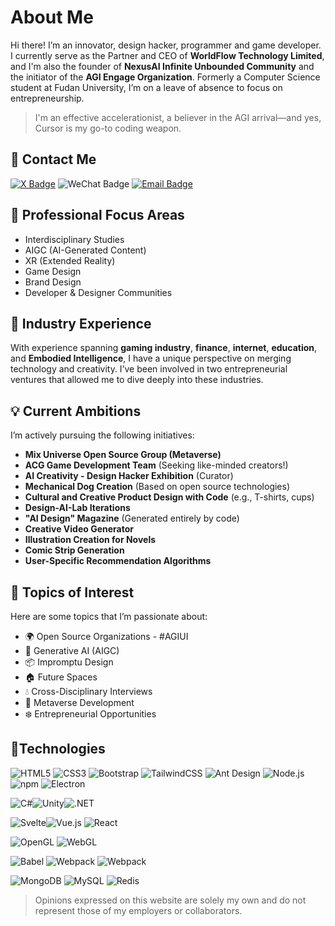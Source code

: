 # About Me

Hi there! I’m an innovator, design hacker, programmer and game developer. I currently serve as the Partner and CEO of **WorldFlow Technology Limited**, and I'm also the founder of **NexusAI Infinite Unbounded Community** and the initiator of the **AGI Engage Organization**. Formerly a Computer Science student at Fudan University, I’m on a leave of absence to focus on entrepreneurship.

> I'm an effective accelerationist, a believer in the AGI arrival—and yes, Cursor is my go-to coding weapon.

## 🔗 Contact Me

[![X Badge](https://img.shields.io/badge/-agi%20engage-black?style=social&logo=x&logoColor=black&link=https%3A%2F%2Fx.com%2Fagi_engage)](https://x.com/agi_engage)
![WeChat Badge](https://img.shields.io/badge/Wechat-Chtho1y-green?style=social&logo=wechat&logoColor=green)
[![Email Badge](https://img.shields.io/badge/Email-love.code%40163.com-orange?style=social&logo=minutemailer&logoColor=3399cc)](mailto:love.code@163.com)

## 🚀 Professional Focus Areas

- Interdisciplinary Studies  
- AIGC (AI-Generated Content)  
- XR (Extended Reality)  
- Game Design  
- Brand Design  
- Developer & Designer Communities  

## 🌟 Industry Experience

With experience spanning **gaming industry**, **finance**, **internet**, **education**, and **Embodied Intelligence**, I have a unique perspective on merging technology and creativity. I’ve been involved in two entrepreneurial ventures that allowed me to dive deeply into these industries.

## 💡 Current Ambitions

I’m actively pursuing the following initiatives:

- **Mix Universe Open Source Group (Metaverse)**  
- **ACG Game Development Team** (Seeking like-minded creators!)  
- **AI Creativity - Design Hacker Exhibition** (Curator)  
- **Mechanical Dog Creation** (Based on open source technologies)  
- **Cultural and Creative Product Design with Code** (e.g., T-shirts, cups)   
- **Design-AI-Lab Iterations**  
- **"AI Design" Magazine** (Generated entirely by code)   
- **Creative Video Generator**  
- **Illustration Creation for Novels**  
- **Comic Strip Generation**  
- **User-Specific Recommendation Algorithms**  

## 💬 Topics of Interest

Here are some topics that I’m passionate about:

- 🌍 Open Source Organizations - #AGIUI  
- 🚀 Generative AI (AIGC)  
- 📦 Impromptu Design  
- 🏠 Future Spaces  
- 💧 Cross-Disciplinary Interviews  
- 🚗 Metaverse Development  
- ❄️ Entrepreneurial Opportunities  


## 🔬Technologies

<img src="https://img.shields.io/badge/Html5-%23e34f26.svg?logo=html5&logoColor=white&style=flat-square" alt="HTML5" /> <img src="https://img.shields.io/badge/CSS3-%231572b6.svg?logo=css3&logoColor=white&style=flat-square" alt="CSS3" />  <img src="https://img.shields.io/badge/Bootstrap-%237952b3.svg?logo=bootstrap&logoColor=white&style=flat-square" alt="Bootstrap" /> <img src="https://img.shields.io/badge/Tailwindcss-%2338b2ac.svg?logo=tailwind-css&logoColor=white&style=flat-square" alt="TailwindCSS" /> <img src="https://img.shields.io/badge/ant%20design-%230170fe.svg?logo=Ant-design&logoColor=white&style=flat-square" alt="Ant Design" /> <img src="https://img.shields.io/badge/Node.js-%2343853d.svg?logo=node.js&logoColor=white&style=flat-square" alt="Node.js" /> <img src="https://img.shields.io/badge/NPM-%23cb0000.svg?logo=npm&logoColor=white&style=flat-square" alt="npm" /> <img src="https://img.shields.io/badge/Electron-%231572b6.svg?logo=Electron&logoColor=white&style=flat-square" alt="Electron"> 


<img src="https://img.shields.io/badge/C%23-239120.svg?logo=c-sharp&logoColor=white&style=flat-square" alt="C#" /><img src="https://img.shields.io/badge/Unity-100000.svg?logo=unity&logoColor=white&style=flat-square" alt="Unity" /><img src="https://img.shields.io/badge/.NET-512BD4.svg?logo=dotnet&logoColor=white&style=flat-square" alt=".NET" />


<img src="https://img.shields.io/badge/Svelte-%23f1413d.svg?logo=Svelte&logoColor=white&style=flat-square" alt="Svelte" /><img src="https://img.shields.io/badge/Vue.js-%2335495e.svg?logo=Vue.js&logoColor=%234fc08d&style=flat-square" alt="Vue.js" /> <img src="https://img.shields.io/badge/React-%2320232a.svg?logo=React&logoColor=%2361dafb&style=flat-square" alt="React" /> 

![OpenGL](https://img.shields.io/badge/-OpenGL-000?&logo=opengl)
![WebGL](https://img.shields.io/badge/-WebGL-000?&logo=webgl)

<img src="https://img.shields.io/badge/Babel-%23323330.svg?logo=babel&logoColor=%23f9dc3e&style=flat-square" alt="Babel" /> <img src="https://img.shields.io/badge/Webpack-%231e72b3.svg?logo=Webpack&logoColor=white&style=flat-square" alt="Webpack" /> 
<img src="https://img.shields.io/badge/Vite-%23000000.svg?logo=vite&logoColor=blue&style=flat-square" alt="Webpack" >

<img src="https://img.shields.io/badge/Mongodb-%234ea94b.svg?logo=Mongodb&logoColor=white&style=flat-square" alt="MongoDB" /> <img src="https://img.shields.io/badge/Mysql-%234479a1.svg?logo=MySQL&logoColor=white&style=flat-square" alt="MySQL" /> <img src="https://img.shields.io/badge/Redis-%23a51f17.svg?logo=redis&logoColor=white&style=flat-square" alt="Redis" />

> Opinions expressed on this website are solely my own and do not represent those of my employers or collaborators.
